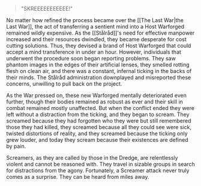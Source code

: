 >"SKREEEEEEEEEEE!"

No matter how refined the process became over the [[The Last War|the Last War]], the act of transferring a sentient mind into a Host Warforged remained wildly expensive. As the [[Stålråd]]'s need for effective manpower increased and their resources dwindled, they became desperate for cost cutting solutions. Thus, they devised a brand of Host Warforged that could accept a mind transference in under an hour. However, individuals that underwent the procedure soon began reporting problems. They saw phantom images in the edges of their artificial lenses, they smelled rotting flesh on clean air, and there was a constant, infernal ticking in the backs of their minds. The Stålråd administration downplayed and misreported these concerns, unwilling to pull back on the project. 

As the War pressed on, these new Warforged mentally deteriorated even further, though their bodies remained as robust as ever and their skill in combat remained mostly unaffected. But when the conflict ended they were left without a distraction from the ticking, and they began to scream. They screamed because they had forgotten who they were but still remembered those they had killed, they screamed because all they could see were sick, twisted distortions of reality, and they screamed because the ticking only grew louder, and today they scream because their existences are defined by pain. 

Screamers, as they are called by those in the Dredge, are relentlessly violent and cannot be reasoned with. They travel in sizable groups in search for distractions from the agony. Fortunately, a Screamer attack never truly comes as a surprise. They can be heard from miles away.